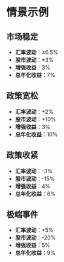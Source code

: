 # 情景示例

## 市场稳定
- **汇率波动**：±0.5%
- **股市波动**：±3%
- **增强收益**：3%
- **总年化收益**：7%

## 政策宽松
- **汇率波动**：+2%
- **股市波动**：+10%
- **增强收益**：3%
- **总年化收益**：10%

## 政策收紧
- **汇率波动**：-3%
- **股市波动**：-15%
- **增强收益**：4%
- **总年化收益**：8%

## 极端事件
- **汇率波动**：+5%
- **股市波动**：-20%
- **增强收益**：5%
- **总年化收益**：9%